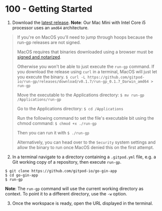 # 100 - Getting Started

1. Download the [latest release](https://github.com/gitpod-io/run-gp/releases/latest). **Note**: Our Mac Mini with Intel Core i5 processor uses an ```amd64``` architecture.
> If you're on MacOS you'll need to jump through hoops because the run-gp releases are not signed.
>
> MacOS requires that binaries downloaded using a browser must be [signed and notarized](https://developer.apple.com/developer-id/).
> 
> Otherwise you won't be able to just execute the `run-gp` command. If you download the release using `curl` in a terminal, MacOS will just let you execute the binary. ```$ curl -L https://github.com/gitpod-io/run-gp/releases/download/v0.1.7/run-gp_0.1.7_Darwin_amd64 > run-gp```
>
> Move the executable to the Applications directory: ```$ mv run-gp /Applications/run-gp```
>
> Go to the Applications directory: ```$ cd /Applications```
> 
> Run the following command to set the file's executable bit using the chmod command: ```$ chmod +x ./run-gp```
>
> Then you can run it with ```$ ./run-gp```
>
> Alternatively, you can head over to the `Security` system settings and allow the binary to run once MacOS denied this on the first attempt.

2. In a terminal navigate to a directory containing a ```.gitpod.yml``` file, e.g. a Git working copy of a repository, then execute ```run-gp```.

```
$ git clone https://github.com/gitpod-io/go-gin-app
$ cd go-gin-app
$ run-gp
```

**Note**: The ```run-gp``` command will use the current working directory as context. To point it to a different directory, use the ```-w``` option.

3. Once the workspace is ready, open the URL displayed in the terminal.
